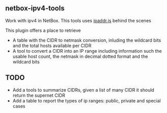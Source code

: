 ## netbox-ipv4-tools

Work with ipv4 in NetBox.
This tools uses [ipaddr.js](https://github.com/whitequark/ipaddr.js/) behind the scenes

This plugin offers a place to retrieve
 - A table with the CIDR to netmask conversion, inluding the wildcard bits and the total hosts available per CIDR
 - A tool to convert a CIDR into an IP range including information such the usable host count, the netmask in decimal dotted format and the wildcard bits

## TODO
 - Add a tools to summarize CIDRs, given a list of many CIDR it should return the supernet CIDR
 - Add a table to report the types of ip ranges: public, private and special cases